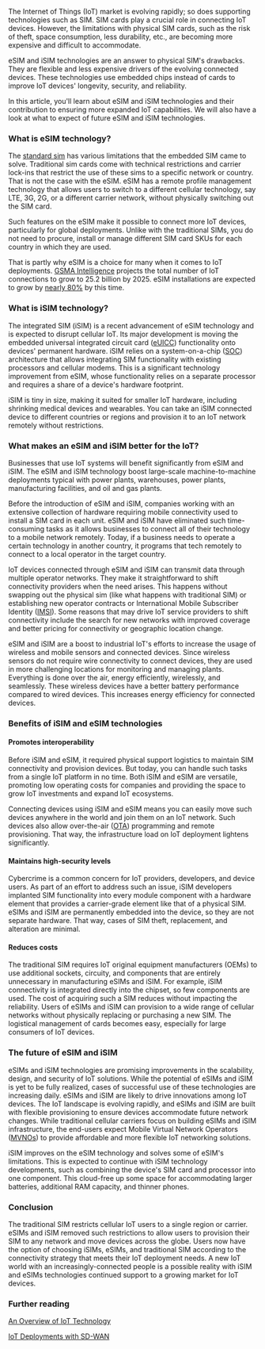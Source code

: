 The Internet of Things (IoT) market is evolving rapidly; so does supporting technologies such as SIM. SIM cards play a crucial role in connecting IoT devices. However, the limitations with physical SIM cards, such as the risk of theft, space consumption, less durability, etc., are becoming more expensive and difficult to accommodate.

eSIM and iSIM technologies are an answer to physical SIM's drawbacks. They are flexible and less expensive drivers of the evolving connected devices. These technologies use embedded chips instead of cards to improve IoT devices' longevity, security, and reliability.

In this article, you'll learn about eSIM and iSIM technologies and their contribution to ensuring more expanded IoT capabilities. We will also have a look at what to expect of future eSIM and iSIM technologies.

### What is eSIM technology?

The [standard sim](https://blog.dataroam.com/2013/09/09/whats-the-difference-between-a-standard-sim-micro-sim-and-nano-sim/#) has various limitations that the embedded SIM came to solve. Traditional sim cards come with technical restrictions and carrier lock-ins that restrict the use of these sims to a specific network or country. That is not the case with the eSIM. eSIM has a remote profile management technology that allows users to switch to a different cellular technology, say LTE, 3G, 2G, or a different carrier network, without physically switching out the SIM card.

Such features on the eSIM make it possible to connect more IoT devices, particularly for global deployments. Unlike with the traditional SIMs, you do not need to procure, install or manage different SIM card SKUs for each country in which they are used.

That is partly why eSIM is a choice for many when it comes to IoT deployments. [GSMA Intelligence](https://data.gsmaintelligence.com/research/research/research-2018/iot-the-next-wave-of-connectivity-and-services) projects the total number of IoT connections to grow to 25.2 billion by 2025. eSIM installations are expected to grow by [nearly 80%](https://www.capacitymedia.com/articles/3828155/esim-installs-to-top-34-billion-by-2025) by this time.

### What is iSIM technology?

The integrated SIM (iSIM) is a recent advancement of eSIM technology and is expected to disrupt cellular IoT. Its major development is moving the embedded universal integrated circuit card ([eUICC](https://www.iot-now.com/2016/07/07/49682-what-is-euicc-and-why-is-it-important/)) functionality onto devices' permanent hardware. iSIM relies on a system-on-a-chip ([SOC](https://www.tomshardware.com/reviews/glossary-soc-system-on-chip-definition,5890.html)) architecture that allows integrating SIM functionality with existing processors and cellular modems. This is a significant technology improvement from eSIM, whose functionality relies on a separate processor and requires a share of a device's hardware footprint.

iSIM is tiny in size, making it suited for smaller IoT hardware, including shrinking medical devices and wearables. You can take an iSIM connected device to different countries or regions and provision it to an IoT network remotely without restrictions.

### What makes an eSIM and iSIM better for the IoT?

Businesses that use IoT systems will benefit significantly from eSIM and iSIM. The eSIM and iSIM technology boost large-scale machine-to-machine deployments typical with power plants, warehouses, power plants, manufacturing facilities, and oil and gas plants.

Before the introduction of eSIM and iSIM, companies working with an extensive collection of hardware requiring mobile connectivity used to install a SIM card in each unit. eSIM and iSIM have eliminated such time-consuming tasks as it allows businesses to connect all of their technology to a mobile network remotely. Today, if a business needs to operate a certain technology in another country, it programs that tech remotely to connect to a local operator in the target country.

IoT devices connected through eSIM and iSIM can transmit data through multiple operator networks. They make it straightforward to shift connectivity providers when the need arises. This happens without swapping out the physical sim (like what happens with traditional SIM) or establishing new operator contracts or International Mobile Subscriber Identity ([IMSI](https://www.emnify.com/en/resources/imsi)). Some reasons that may drive IoT service providers to shift connectivity include the search for new networks with improved coverage and better pricing for connectivity or geographic location change.

eSIM and iSIM are a boost to industrial IoT's efforts to increase the usage of wireless and mobile sensors and connected devices. Since wireless sensors do not require wire connectivity to connect devices, they are used in more challenging locations for monitoring and managing plants. Everything is done over the air, energy efficiently, wirelessly, and seamlessly. These wireless devices have a better battery performance compared to wired devices. This increases energy efficiency for connected devices.

### Benefits of iSIM and eSIM technologies

#### Promotes interoperability

Before iSIM and eSIM, it required physical support logistics to maintain SIM connectivity and provision devices. But today, you can handle such tasks from a single IoT platform in no time. Both iSIM and eSIM are versatile, promoting low operating costs for companies and providing the space to grow IoT investments and expand IoT ecosystems.

Connecting devices using iSIM and eSIM means you can easily move such devices anywhere in the world and join them on an IoT network. Such devices also allow over-the-air ([OTA](https://development.libelium.com/over-the-air-programming-guide/introduction)) programming and remote provisioning. That way, the infrastructure load on IoT deployment lightens significantly.

#### Maintains high-security levels

Cybercrime is a common concern for IoT providers, developers, and device users. As part of an effort to address such an issue, iSIM developers implanted SIM functionality into every module component with a hardware element that provides a carrier-grade element like that of a physical SIM. eSIMs and iSIM are permanently embedded into the device, so they are not separate hardware. That way, cases of SIM theft, replacement, and alteration are minimal.

#### Reduces costs

The traditional SIM requires IoT original equipment manufacturers (OEMs) to use additional sockets, circuity, and components that are entirely unnecessary in manufacturing eSIMs and iSIM. For example, iSIM connectivity is integrated directly into the chipset, so few components are used. The cost of acquiring such a SIM reduces without impacting the reliability. Users of eSIMs and iSIM can provision to a wide range of cellular networks without physically replacing or purchasing a new SIM. The logistical management of cards becomes easy, especially for large consumers of IoT devices.

### The future of eSIM and iSIM

eSIMs and iSIM technologies are promising improvements in the scalability, design, and security of IoT solutions. While the potential of eSIMs and iSIM is yet to be fully realized, cases of successful use of these technologies are increasing daily. eSIMs and iSIM are likely to drive innovations among IoT devices. The IoT landscape is evolving rapidly, and eSIMs and iSIM are built with flexible provisioning to ensure devices accommodate future network changes. While traditional cellular carriers focus on building eSIMs and iSIM infrastructure, the end-users expect Mobile Virtual Network Operators ([MVNOs](https://www.whistleout.com/CellPhones/Guides/What-is-a-MVNO)) to provide affordable and more flexible IoT networking solutions.

iSIM improves on the eSIM technology and solves some of eSIM's limitations. This is expected to continue with iSIM technology developments, such as combining the device's SIM card and processor into one component. This cloud-free up some space for accommodating larger batteries, additional RAM capacity, and thinner phones.

### Conclusion

The traditional SIM restricts cellular IoT users to a single region or carrier. eSIMs and iSIM removed such restrictions to allow users to provision their SIM to any network and move devices across the globe. Users now have the option of choosing iSIMs, eSIMs, and traditional SIM according to the connectivity strategy that meets their IoT deployment needs. A new IoT world with an increasingly-connected people is a possible reality with iSIM and eSIMs technologies continued support to a growing market for IoT devices.

### Further reading 

[An Overview of IoT Technology](/engineering-education/an-overview-of-iot-technology/)

[IoT Deployments with SD-WAN](/engineering-education/iot-deployments-with-sd-wan/)